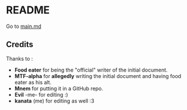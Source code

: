 # README

Go to [main.md](main.md)

## Credits

Thanks to :

- **Food eater** for being the "official" writer of the initial document.
- **MTF-alpha** for **allegedly** writing the initial document and having food eater as his alt.
- **Mnem** for putting it in a GitHub repo.
- **Evil** -me- for editing :)  
- **kanata** (me) for editing as well :3
